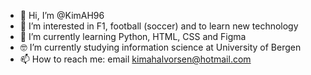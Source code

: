 - 👋 Hi, I’m @KimAH96
- 👀 I’m interested in F1, football (soccer) and to learn new technology
- 🌱 I’m currently learning Python, HTML, CSS and Figma
- 🤓 I’m currently studying information science at University of Bergen 
- 📫 How to reach me: email kimahalvorsen@hotmail.com

<!---
KimAH96/KimAH96 is a ✨ special ✨ repository because its `README.md` (this file) appears on your GitHub profile.
You can click the Preview link to take a look at your changes.
--->
